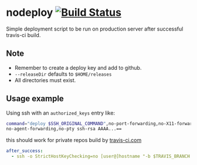 # nodeploy [![Build Status](https://travis-ci.org/nosco/nodeploy.png)](https://travis-ci.org/nosco/nodeploy)
Simple deployment script to be run on production server after successful
travis-ci build.

## Note
  * Remember to create a deploy key and add to github.
  * ```--releaseDir``` defaults to ```$HOME/releases```
  * All directories must exist.

## Usage example 
Using ssh with an ```authorized_keys``` entry like:
```bash
command="deploy $SSH_ORIGINAL_COMMAND",no-port-forwarding,no-X11-forwarding,\
no-agent-forwarding,no-pty ssh-rsa AAAA...==
```
this should work for private repos build by [travis-ci.com](https://travis-ci.com)
```yaml
after_success:
  - ssh -o StrictHostKeyChecking=no [user@]hostname "-b $TRAVIS_BRANCH -c $TRAVIS_COMMIT --repoDir <path> --deployDir <path>"
```
